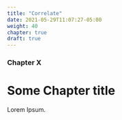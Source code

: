 ```yaml
---
title: "Correlate"
date: 2021-05-29T11:07:27-05:00
weight: 40
chapter: true
draft: true
---
```


### Chapter X

# Some Chapter title

Lorem Ipsum.